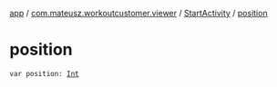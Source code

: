 [app](../../index.md) / [com.mateusz.workoutcustomer.viewer](../index.md) / [StartActivity](index.md) / [position](./position.md)

# position

`var position: `[`Int`](https://kotlinlang.org/api/latest/jvm/stdlib/kotlin/-int/index.html)